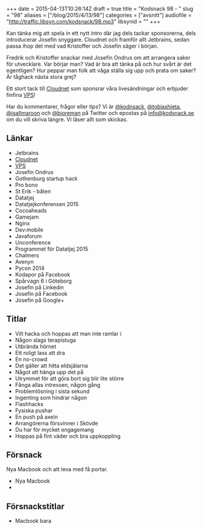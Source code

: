 +++
date = 2015-04-13T10:26:14Z
draft = true
title = "Kodsnack 98 - "
slug = "98"
aliases = ["/blog/2015/4/13/98"]
categories = ["avsnitt"]
audiofile = "http://traffic.libsyn.com/kodsnack/98.mp3"
libsynid = ""
+++

Kan tänka mig att spela in ett nytt intro där jag dels tackar sponsorerna, dels introducerar Josefin snyggare. Cloudnet och framför allt Jetbrains, sedan passa ihop det med vad Kristoffer och Josefin säger i början.

Fredrik och Kristoffer snackar med Josefin Ondrus om att arrangera saker för utvecklare. Var börjar man? Vad är bra att tänka på och hur svårt är det egentligen? Hur peppar man folk att våga ställa sig upp och prata om saker? Är tåghack nästa stora grej?

Ett stort tack till [Cloudnet](http://www.cloudnet.se) som sponsrar våra livesändningar och erbjuder finfina  [VPS](http://en.wikipedia.org/wiki/Virtual_private_server)!

Har du kommentarer, frågor eller tips? Vi är [@kodnsack](https://www.twitter.com/kodsnack), [@tobiashieta](https://www.twitter.com/tobiashieta), [@isallmaroon](https://www.twitter.com/isallmaroon) och [@bjoreman](https://www.twitter.com/bjoreman) på Twitter och epostas på [info@kodsnack.se](mailto:info@kodsnack.se) om du vill skriva längre. Vi läser allt som skickas.

## Länkar ##
* Jetbrains
* [Cloudnet](http://www.cloudnet.se)
* [VPS](http://en.wikipedia.org/wiki/Virtual_private_server)
* Josefin Ondrus
* Gothenburg startup hack
* Pro bono
* St Erik - båten
* Datatjej
* Datatjejkonferensen 2015
* Cocoaheads
* Gamejam
* Nginx
* Dev:mobile
* Javaforum
* Unconference
* Programmet för Datatjej 2015
* Chalmers
* Avenyn
* Pycon 2014
* Kodapor på Facebook
* Spårvagn 6 i Göteborg
* Josefin på Linkedin
* Josefin på Facebook
* Josefin på Google+

## Titlar ##
* Vilt hacka och hoppas att man inte ramlar i
* Någon slags terapistuga
* Utbrända hörnet
* Ett roligt lass att dra
* En no-crowd
* Det gäller att hitta eldsjälarna
* Något att hänga upp det på
* Utrymmet för att göra bort sig blir lite större
* Fånga allas intressen, någon gång
* Problemlösning i sista sekund
* Ingenting som hindrar någon
* Flashhacks
* Fysiska pushar
* En push på axeln
* Arrangörerna försvinner i Skövde
* Du har för mycket engagemang
* Hoppas på fint väder och bra uppkoppling

## Försnack ##
Nya Macbook och att leva med få portar.

* Nya Macbook
*

## Försnackstitlar ##
* Macbook bara